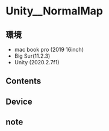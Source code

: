 # Unity__NormalMap #

## 環境 ##
*	mac book pro (2019 16inch)
*	Big Sur(11.2.3)
*	Unity (2020.2.7f1)

## Contents ##

## Device ##


## note ##






